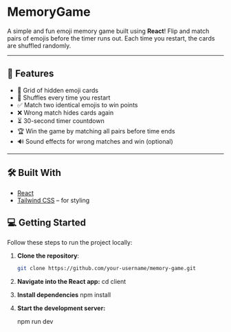 # MemoryGame
A simple and fun emoji memory game built using **React**! Flip and match pairs of emojis before the timer runs out. Each time you restart, the cards are shuffled randomly.

---

## 🚀 Features

- 🎴 Grid of hidden emoji cards
- 🔁 Shuffles every time you restart
- ✅ Match two identical emojis to win points
- ❌ Wrong match hides cards again
- ⏳ 30-second timer countdown
- 🏆 Win the game by matching all pairs before time ends
- 🔊 Sound effects for wrong matches and win (optional)

---

## 🛠️ Built With

- [React](https://reactjs.org/)
- [Tailwind CSS](https://tailwindcss.com/) – for styling

## 💻 Getting Started

Follow these steps to run the project locally:

1. **Clone the repository**:
   ```bash
   git clone https://github.com/your-username/memory-game.git

2. **Navigate into the React app:**
   cd client

3. **Install dependencies**
     npm install
   
5. **Start the development server:**

   npm run dev

